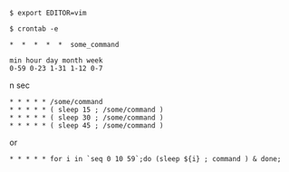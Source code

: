 
```
$ export EDITOR=vim
```

```
$ crontab -e
```

```cron
*  *  *  *  *  some_command
```

```
min hour day month week
0-59 0-23 1-31 1-12 0-7
```

n sec 
```
* * * * * /some/command
* * * * * ( sleep 15 ; /some/command )
* * * * * ( sleep 30 ; /some/command )
* * * * * ( sleep 45 ; /some/command )
```

or
```
* * * * * for i in `seq 0 10 59`;do (sleep ${i} ; command ) & done;
```
